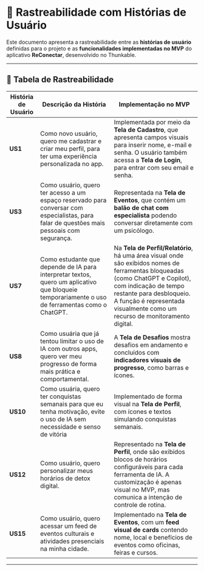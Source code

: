 # 📌 Rastreabilidade com Histórias de Usuário

Este documento apresenta a rastreabilidade entre as **histórias de usuário** definidas para o projeto e as **funcionalidades implementadas no MVP** do aplicativo **ReConectar**, desenvolvido no Thunkable.

---

## 🔗 Tabela de Rastreabilidade

| **História de Usuário** | **Descrição da História** | **Implementação no MVP** |
|-------------------------|----------------------------|---------------------------|
| **US1** | Como novo usuário, quero me cadastrar e criar meu perfil, para ter uma experiência personalizada no app. | Implementada por meio da **Tela de Cadastro**, que apresenta campos visuais para inserir nome, e-mail e senha. O usuário também acessa a **Tela de Login**, para entrar com seu email e senha. |
| **US3** | Como usuário, quero ter acesso a um espaço reservado para conversar com especialistas, para falar de questões mais pessoais com segurança. | Representada na **Tela de Eventos**, que contém um **balão de chat com especialista** podendo conversar diretamente com um psicólogo. |
| **US7** | Como estudante que depende de IA para interpretar textos, quero um aplicativo que bloqueie temporariamente o uso de ferramentas como o ChatGPT. | Na **Tela de Perfil/Relatório**, há uma área visual onde são exibidos nomes de ferramentas bloqueadas (como ChatGPT e Copilot), com indicação de tempo restante para desbloqueio. A função é representada visualmente como um recurso de monitoramento digital. |
| **US8** | Como usuária que já tentou limitar o uso de IA com outros apps, quero ver meu progresso de forma mais prática e comportamental. | A **Tela de Desafios** mostra desafios em andamento e concluídos com **indicadores visuais de progresso**, como barras e ícones. |
| **US10** | Como usuária, quero ter conquistas semanais para que eu tenha motivação, evite o uso de IA sem necessidade e senso de vitória | Implementado de forma visual na **Tela de Perfil**, com ícones e textos simulando conquistas semanais.|
| **US12** | Como usuário, quero personalizar meus horários de detox digital. | Representado na **Tela de Perfil**, onde são exibidos blocos de horários configuráveis para cada ferramenta de IA. A customização é apenas visual no MVP, mas comunica a intenção de controle de rotina. |
| **US15** | Como usuário, quero acessar um feed de eventos culturais e atividades presenciais na minha cidade. | Implementado na **Tela de Eventos**, com um **feed visual de cards** contendo nome, local e benefícios de eventos como oficinas, feiras e cursos.|

---



